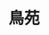 ---
title: "鳥苑"
description: "鳥苑"
layout: shop
keywords:
  - 美食競賽
  - 台灣美食
  - 美食精選
datePublished: "2025-06-30"
dateModified: "2025-07-07"
city: "台中市"
district: "西區"
address: "台中市西區忠明南路48號"
phone: "0423262080"
geo: "24.15543896924409, 120.65830927409148"
google_map: "https://maps.app.goo.gl/T26d6GK26xq3qJNE6"
footinder: "https://footinder.com.tw/%E5%8F%B0%E4%B8%AD%E5%B8%82/131433/"
official: "https://www.facebook.com/profile.php?id=100064704997964"
award:
  - name: "500盤"
    year: "2024"
    entries:
      - dishes:
          - "鳳翅鑲干貝麻辣醤"
          - "柚香雞肉丸"

---